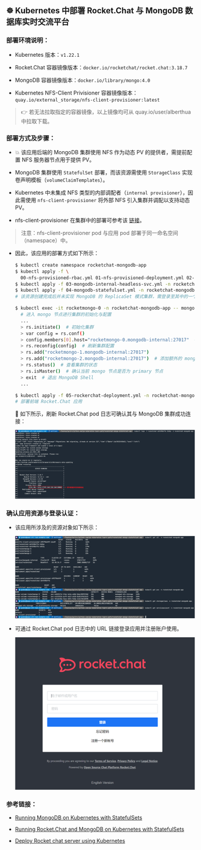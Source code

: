 ## ☸️ Kubernetes 中部署 Rocket.Chat 与 MongoDB 数据库实时交流平台

### 部署环境说明：

- Kubernetes 版本：`v1.22.1`

- Rocket.Chat 容器镜像版本：`docker.io/rocketchat/rocket.chat:3.18.7`

- MongoDB 容器镜像版本：`docker.io/library/mongo:4.0`

- Kubernetes NFS-Client Privisioner 容器镜像版本：`quay.io/external_storage/nfs-client-provisioner:latest`

> 👉 若无法拉取指定的容器镜像，以上镜像均可从 quay.io/user/alberthua 中拉取下载。

### 部署方式及步骤：

- 💥 该应用后端的 MongoDB 集群使用 NFS 作为动态 PV 的提供者，需提前配置 NFS 服务器节点用于提供 PV。

- MongoDB 集群使用 `StatefulSet` 部署，而该资源需使用 `StorageClass` 实现卷声明模板（`volumeClaimTemplates`）。

- Kubernetes 中未集成 NFS 类型的内部调配者（`internal provisioner`），因此需使用 `nfs-client-provisioner` 将外部 NFS 引入集群并调配以支持动态 PV。

- nfs-client-provisioner 在集群中的部署可参考该 [链接](https://github.com/Alberthua-Perl/go-kubernetes-learn-path/tree/hotfixes/nfs-provisioned-storageclass)。

> 注意：nfs-client-provisioner pod 与应用 pod 部署于同一命名空间（namespace）中。

- 因此，该应用的部署方式如下所示：

  ```bash
  $ kubectl create namespace rocketchat-mongodb-app
  $ kubectl apply -f \
    00-nfs-provisioned-rbac.yml 01-nfs-provisioned-deployment.yml 02-nfs-provisioned-class.yml -n rocketchat-mongodb-app
  $ kubectl apply -f 03-mongodb-internal-headless-svc.yml -n rocketchat-mongodb-app
  $ kubectl apply -f 04-mongodb-statefulset.yml -n rocketchat-mongodb-app
  # 该资源创建完成后并未实现 MongoDB 的 ReplicaSet 模式集群，需登录至其中的一个节点实现集群的初始化及 mongo 节点的添加。
  ```
  ```bash
  $ kubectl exec -it rocketmongo-0 -n rocketchat-mongodb-app -- mongo
    # 进入 mongo 节点进行集群的初始化与配置
    ...
    > rs.initiate()  # 初始化集群
    > var config = rs.conf()
    > config.members[0].host="rocketmongo-0.mongodb-internal:27017"  # 通过 headless service 指向 mongo 节点，将该节点配置为 primary 节点。
    > rs.reconfig(config)  # 刷新集群配置
    > rs.add("rocketmongo-1.mongodb-internal:27017")
    > rs.add("rocketmongo-2.mongodb-internal:27017")  # 添加额外的 mongo 节点
    > rs.status()  # 查看集群的状态
    > rs.isMaster()  # 确认当前 mongo 节点是否为 primary 节点 
    > exit  # 退出 MongoDB Shell
    ...
  ```
  ```bash
  $ kubectl apply -f 05-rockerchat-deployment.yml -n rocketchat-mongodb-app
  # 部署前端 Rocket.Chat 应用
  ```

  🤘 如下所示，刷新 Rocket.Chat pod 日志可确认其与 MongoDB 集群成功连接：

  ![](https://github.com/Alberthua-Perl/go-kubernetes-learn-path/blob/hotfixes/rocketchat-mongo-statefulset-app/images/rocketchat-mongo-connect-successfully.png)

### 确认应用资源与登录认证：

- 该应用所涉及的资源对象如下所示：

  ![](https://github.com/Alberthua-Perl/go-kubernetes-learn-path/blob/hotfixes/rocketchat-mongo-statefulset-app/images/rocketchat-mongo-app-resources.png)

- 可通过 Rocket.Chat pod 日志中的 URL 链接登录应用并注册账户使用。

  ![](https://github.com/Alberthua-Perl/go-kubernetes-learn-path/blob/hotfixes/rocketchat-mongo-statefulset-app/images/rocketchat-login.png)
  
### 参考链接：

- [Running MongoDB on Kubernetes with StatefulSets](https://kubernetes.io/blog/2017/01/running-mongodb-on-kubernetes-with-statefulsets/)

- [Running Rocket.Chat and MongoDB on Kubernetes with StatefulSets](https://dev.to/jmarhee/running-rocketchat-and-mongodb-on-kubernetes-with-statefulsets-431o)

- [Deploy Rocket chat server using Kubernetes](https://ajorloo.medium.com/deploy-rocket-chat-server-using-kubernetes-2d6c4228853)
  
